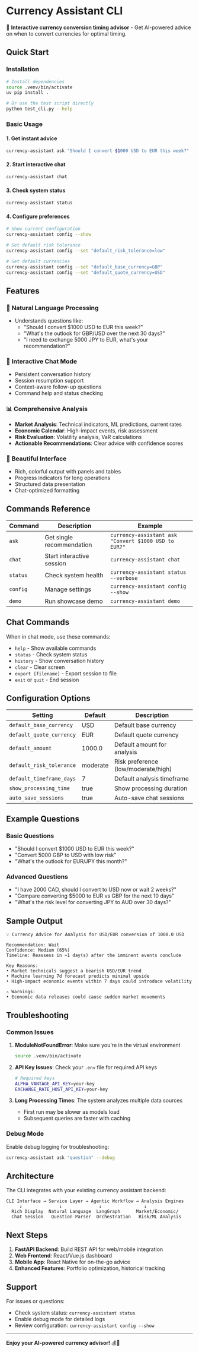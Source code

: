 # Currency Assistant CLI

🤖 **Interactive currency conversion timing advisor** - Get AI-powered advice on when to convert currencies for optimal timing.

## Quick Start

### Installation
```bash
# Install dependencies
source .venv/bin/activate
uv pip install .

# Or use the test script directly
python test_cli.py --help
```

### Basic Usage

#### 1. Get instant advice
```bash
currency-assistant ask "Should I convert $1000 USD to EUR this week?"
```

#### 2. Start interactive chat
```bash
currency-assistant chat
```

#### 3. Check system status
```bash
currency-assistant status
```

#### 4. Configure preferences
```bash
# Show current configuration
currency-assistant config --show

# Set default risk tolerance
currency-assistant config --set "default_risk_tolerance=low"

# Set default currencies
currency-assistant config --set "default_base_currency=GBP"
currency-assistant config --set "default_quote_currency=USD"
```

## Features

### 🎯 **Natural Language Processing**
- Understands questions like:
  - "Should I convert $1000 USD to EUR this week?"
  - "What's the outlook for GBP/USD over the next 30 days?"
  - "I need to exchange 5000 JPY to EUR, what's your recommendation?"

### 💬 **Interactive Chat Mode**
- Persistent conversation history
- Session resumption support
- Context-aware follow-up questions
- Command help and status checking

### 📊 **Comprehensive Analysis**
- **Market Analysis**: Technical indicators, ML predictions, current rates
- **Economic Calendar**: High-impact events, risk assessment
- **Risk Evaluation**: Volatility analysis, VaR calculations
- **Actionable Recommendations**: Clear advice with confidence scores

### 🎨 **Beautiful Interface**
- Rich, colorful output with panels and tables
- Progress indicators for long operations
- Structured data presentation
- Chat-optimized formatting

## Commands Reference

| Command | Description | Example |
|---------|-------------|---------|
| `ask` | Get single recommendation | `currency-assistant ask "Convert $1000 USD to EUR?"` |
| `chat` | Start interactive session | `currency-assistant chat` |
| `status` | Check system health | `currency-assistant status --verbose` |
| `config` | Manage settings | `currency-assistant config --show` |
| `demo` | Run showcase demo | `currency-assistant demo` |

## Chat Commands

When in chat mode, use these commands:
- `help` - Show available commands
- `status` - Check system status
- `history` - Show conversation history
- `clear` - Clear screen
- `export [filename]` - Export session to file
- `exit` or `quit` - End session

## Configuration Options

| Setting | Default | Description |
|---------|---------|-------------|
| `default_base_currency` | USD | Default base currency |
| `default_quote_currency` | EUR | Default quote currency |
| `default_amount` | 1000.0 | Default amount for analysis |
| `default_risk_tolerance` | moderate | Risk preference (low/moderate/high) |
| `default_timeframe_days` | 7 | Default analysis timeframe |
| `show_processing_time` | true | Show processing duration |
| `auto_save_sessions` | true | Auto-save chat sessions |

## Example Questions

### Basic Questions
- "Should I convert $1000 USD to EUR this week?"
- "Convert 5000 GBP to USD with low risk"
- "What's the outlook for EUR/JPY this month?"

### Advanced Questions
- "I have 2000 CAD, should I convert to USD now or wait 2 weeks?"
- "Compare converting $5000 to EUR vs GBP for the next 10 days"
- "What's the risk level for converting JPY to AUD over 30 days?"

## Sample Output

```
💡 Currency Advice for Analysis for USD/EUR conversion of 1000.0 USD

Recommendation: Wait
Confidence: Medium (65%)
Timeline: Reassess in ~1 day(s) after the imminent events conclude

Key Reasons:
• Market technicals suggest a bearish USD/EUR trend
• Machine learning 7d forecast predicts minimal upside
• High-impact economic events within 7 days could introduce volatility

⚠️ Warnings:
• Economic data releases could cause sudden market movements
```

## Troubleshooting

### Common Issues

1. **ModuleNotFoundError**: Make sure you're in the virtual environment
   ```bash
   source .venv/bin/activate
   ```

2. **API Key Issues**: Check your `.env` file for required API keys
   ```bash
   # Required keys
   ALPHA_VANTAGE_API_KEY=your-key
   EXCHANGE_RATE_HOST_API_KEY=your-key
   ```

3. **Long Processing Times**: The system analyzes multiple data sources
   - First run may be slower as models load
   - Subsequent queries are faster with caching

### Debug Mode
Enable debug logging for troubleshooting:
```bash
currency-assistant ask "question" --debug
```

## Architecture

The CLI integrates with your existing currency assistant backend:

```
CLI Interface → Service Layer → Agentic Workflow → Analysis Engines
     ↓              ↓              ↓                ↓
  Rich Display  Natural Language  LangGraph      Market/Economic/
  Chat Session   Question Parser  Orchestration   Risk/ML Analysis
```

## Next Steps

1. **FastAPI Backend**: Build REST API for web/mobile integration
2. **Web Frontend**: React/Vue.js dashboard
3. **Mobile App**: React Native for on-the-go advice
4. **Enhanced Features**: Portfolio optimization, historical tracking

## Support

For issues or questions:
- Check system status: `currency-assistant status`
- Enable debug mode for detailed logs
- Review configuration: `currency-assistant config --show`

---

**Enjoy your AI-powered currency advisor!** 💰🚀